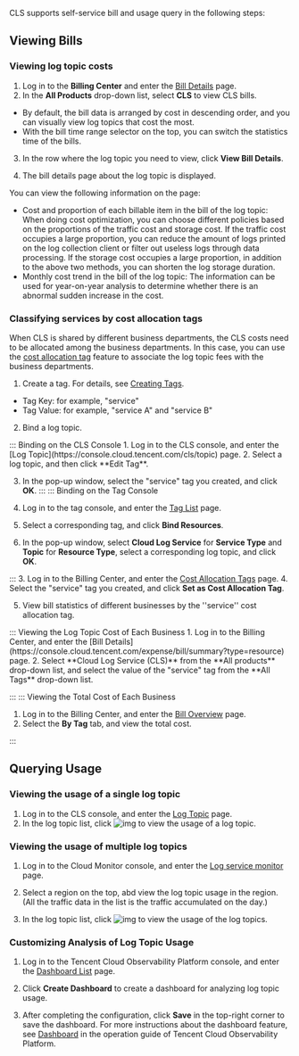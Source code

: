 CLS supports self-service bill and usage query in the following steps:

## Viewing Bills

### Viewing log topic costs

1. Log in to the **Billing Center** and enter the [Bill Details](https://console.cloud.tencent.com/expense/bill/summary?type=resource) page.
2. In the **All Products** drop-down list, select **CLS** to view CLS bills.

 - By default, the bill data is arranged by cost in descending order, and you can visually view log topics that cost the most.
 - With the bill time range selector on the top, you can switch the statistics time of the bills.
3. In the row where the log topic you need to view, click **View Bill Details**.

4. The bill details page about the log topic is displayed.

You can view the following information on the page:
 - Cost and proportion of each billable item in the bill of the log topic: When doing cost optimization, you can choose different policies based on the proportions of the traffic cost and storage cost. If the traffic cost occupies a large proportion, you can reduce the amount of logs printed on the log collection client or filter out useless logs through data processing. If the storage cost occupies a large proportion, in addition to the above two methods, you can shorten the log storage duration.
 - Monthly cost trend in the bill of the log topic: The information can be used for year-on-year analysis to determine whether there is an abnormal sudden increase in the cost.

### Classifying services by cost allocation tags

When CLS is shared by different business departments, the CLS costs need to be allocated among the business departments. In this case, you can use the [cost allocation tag](https://intl.cloud.tencent.com/document/product/555/32276) feature to associate the log topic fees with the business departments.

1. Create a tag. For details, see [Creating Tags](https://intl.cloud.tencent.com/document/product/651/41684).

 - Tag Key: for example, "service"
 - Tag Value: for example, "service A" and "service B"
2. Bind a log topic.
<dx-tabs>
::: Binding on the CLS Console
1. Log in to the CLS console, and enter the [Log Topic](https://console.cloud.tencent.com/cls/topic) page.
2. Select a log topic, and then click **Edit Tag**.

3. In the pop-up window, select the "service" tag you created, and click **OK**.
:::
::: Binding on the Tag Console
1. Log in to the tag console, and enter the [Tag List](https://console.cloud.tencent.com/tag/taglist) page.
2. Select a corresponding tag, and click **Bind Resources**.

3. In the pop-up window, select **Cloud Log Service** for **Service Type** and **Topic** for **Resource Type**, select a corresponding log topic, and click **OK**.

:::
</dx-tabs>
3. Log in to the Billing Center, and enter the [Cost Allocation Tags](https://console.cloud.tencent.com/expense/tag) page.
4. Select the "service" tag you created, and click **Set as Cost Allocation Tag**.

5. View bill statistics of different businesses by the ''service'' cost allocation tag.
<dx-tabs>
::: Viewing the Log Topic Cost of Each Business
1. Log in to the Billing Center, and enter the [Bill Details](https://console.cloud.tencent.com/expense/bill/summary?type=resource) page.
2. Select **Cloud Log Service (CLS)** from the **All products** drop-down list, and select the value of the "service" tag from the **All Tags** drop-down list.

:::
::: Viewing the Total Cost of Each Business
1. Log in to the Billing Center, and enter the [Bill Overview](https://console.cloud.tencent.com/expense/bill/overview) page.
2. Select the **By Tag** tab, and view the total cost.

:::
</dx-tabs>



## Querying Usage

### Viewing the usage of a single log topic

1. Log in to the CLS console, and enter the [Log Topic](https://console.cloud.tencent.com/cls/topic) page.
2. In the log topic list, click ![img](https://qcloudimg.tencent-cloud.cn/raw/9876ff99b4cb8853fe291ceec5b5b7ea.png) to view the usage of a log topic.



### Viewing the usage of multiple log topics

1. Log in to the Cloud Monitor console, and enter the [Log service monitor](https://console.cloud.tencent.com/monitor/product/cls_uin_topic) page. 
2. Select a region on the top, abd view the log topic usage in the region. (All the traffic data in the list is the traffic accumulated on the day.)

3. In the log topic list, click ![img](https://qcloudimg.tencent-cloud.cn/raw/9876ff99b4cb8853fe291ceec5b5b7ea.png) to view the usage of the log topics.


### Customizing Analysis of Log Topic Usage

1. Log in to the Tencent Cloud Observability Platform console, and enter the [Dashboard List](https://console.cloud.tencent.com/monitor/dashboard2/dashboards) page.
2. Click **Create Dashboard** to create a dashboard for analyzing log topic usage.

3. After completing the configuration, click **Save** in the top-right corner to save the dashboard.
For more instructions about the dashboard feature, see [Dashboard](https://intl.cloud.tencent.com/document/product/248/38461) in the operation guide of Tencent Cloud Observability Platform.
